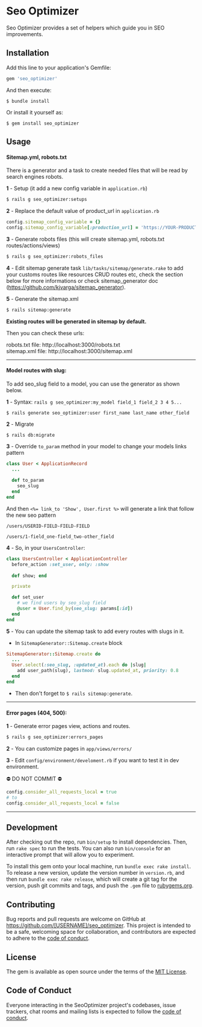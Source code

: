# Seo Optimizer

Seo Optimizer provides a set of helpers which guide you in SEO improvements.

## Installation

Add this line to your application's Gemfile:

```ruby
gem 'seo_optimizer'
```

And then execute:

    $ bundle install

Or install it yourself as:

    $ gem install seo_optimizer

## Usage

#### Sitemap.yml, robots.txt

There is a generator and a task to create needed files that will be read by search engines robots.

**1** - Setup (it add a new config variable in `application.rb`)

```bash
$ rails g seo_optimizer:setups
```    
**2** - Replace the default value of product_url in `application.rb`  

```ruby
config.sitemap_config_variable = {}
config.sitemap_config_variable[:production_url] = 'https://YOUR-PRODUCTION-URL.com'
```

**3** - Generate robots files (this will create sitemap.yml, robots.txt routes/actions/views)

```bash
$ rails g seo_optimizer:robots_files
```

**4** - Edit sitemap generate task `lib/tasks/sitemap/generate.rake` to add your customs routes like resources CRUD 
    routes etc, check the section below for more informations or check sitemap_generator 
    doc (https://github.com/kjvarga/sitemap_generator).

**5** - Generate the sitemap.xml
```bash
$ rails sitemap:generate
```
**Existing routes will be generated in sitemap by default.**

Then you can check these urls: 

robots.txt file: http://localhost:3000/robots.txt  
sitemap.xml file: http://localhost:3000/sitemap.xml  

_________________

#### Model routes with slug:

To add seo_slug field to a model, you can use the generator as shown below.

**1** - Syntax:
`rails g seo_optimizer:my_model field_1 field_2 3 4 5...`

    $ rails generate seo_optimizer:user first_name last_name other_field
    
**2** - Migrate

    $ rails db:migrate    
    
**3** - Override `to_param` method in your model to change your models links pattern

````ruby
class User < ApplicationRecord
  ...
  
  def to_param
    seo_slug
  end
end
````

And then `<%= link_to 'Show', User.first %>` will generate a link that follow the new seo pattern

`/users/USERID-FIELD-FIELD-FIELD`


`/users/1-field_one-field_two-other_field`


**4** - So, in your `UsersController`:

```ruby
class UsersController < ApplicationController
  before_action :set_user, only: :show
  
  def show; end

  private

  def set_user
    # we find users by seo_slug field 
    @user = User.find_by(seo_slug: params[:id])
  end
end
```

**5** - You can update the sitemap task to add every routes with slugs in it.

- In `SitemapGenerator::Sitemap.create` block

```ruby
SitemapGenerator::Sitemap.create do
  ...
  User.select(:seo_slug, :updated_at).each do |slug|
    add user_path(slug), lastmod: slug.updated_at, priority: 0.8
  end
end
```

- Then don't forget to `$ rails sitemap:generate`.

______________

#### Error pages (404, 500):
 
**1** - Generate error pages view, actions and routes.
```bash
$ rails g seo_optimizer:errors_pages
```

**2** - You can customize pages in `app/views/errors/`

**3** - Edit `config/environment/develoment.rb` if you want to test it in dev environment.

⛔️ DO NOT COMMIT ⛔️

```ruby
config.consider_all_requests_local = true
# to 
config.consider_all_requests_local = false 
```
_________________
 
## Development

After checking out the repo, run `bin/setup` to install dependencies. Then, run `rake spec` to run the tests. You can also run `bin/console` for an interactive prompt that will allow you to experiment.

To install this gem onto your local machine, run `bundle exec rake install`. To release a new version, update the version number in `version.rb`, and then run `bundle exec rake release`, which will create a git tag for the version, push git commits and tags, and push the `.gem` file to [rubygems.org](https://rubygems.org).

## Contributing

Bug reports and pull requests are welcome on GitHub at https://github.com/[USERNAME]/seo_optimizer. This project is intended to be a safe, welcoming space for collaboration, and contributors are expected to adhere to the [code of conduct](https://github.com/[USERNAME]/seo_optimizer/blob/master/CODE_OF_CONDUCT.md).


## License

The gem is available as open source under the terms of the [MIT License](https://opensource.org/licenses/MIT).

## Code of Conduct

Everyone interacting in the SeoOptimizer project's codebases, issue trackers, chat rooms and mailing lists is expected to follow the [code of conduct](https://github.com/[USERNAME]/seo_optimizer/blob/master/CODE_OF_CONDUCT.md).
